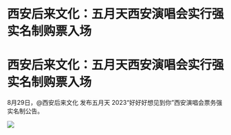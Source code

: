 # 西安后来文化：五月天西安演唱会实行强实名制购票入场

# 西安后来文化：五月天西安演唱会实行强实名制购票入场

8月29日，@西安后来文化 发布五月天 2023“好好好想见到你”西安演唱会票务强实名制公告。

![](https://inews.gtimg.com/om_bt/OgejpgP5XSAPTcmn1CMS25-zyMiqiVvFnfCj91q4hZnr0AA/1000)

